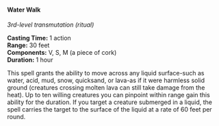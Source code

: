 #### Water Walk
<!-- TODO Check and tag this spell-->
<!-- markdownlint-disable-next-line no-emphasis-as-heading -->
_3rd-level transmutation (ritual)_

**Casting Time:** 1 action \
**Range:** 30 feet \
**Components:** V, S, M (a piece of cork) \
**Duration:** 1 hour

This spell grants the ability to move across any liquid surface-such as water, acid, mud, snow, quicksand, or lava-as if it were harmless solid ground (creatures crossing molten lava can still take damage from the heat).
Up to ten willing creatures you can pinpoint within range gain this ability for the duration.
If you target a creature submerged in a liquid, the spell carries the target to the surface of the liquid at a rate of 60 feet per round.
